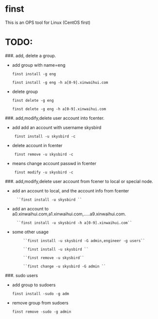 finst
=====
This is an OPS tool for Linux (CentOS first)

TODO:
====
###. add,  delete a group.

   - add group with name=eng

         finst install -g eng 
  
         finst install -g eng -h a[0-9].xinwaihui.com

   - delete group
  
         finst delete -g eng

         finst delete -g eng -h a[0-9].xinwaihui.com

###. add,modify,delete user account into fcenter.

   - add add an account with username skysbird 

  
          finst install -u skysbird -c

   - delete account in fcenter

          finst remove -u skysbird -c

   - means change account passwd in fcenter  

          finst modify -u skysbird -c


	

###. add,modify,delete user account from fcener to local or special node.

  - add an account to local, and the account info from fcenter

          ``finst install -u skysbird ``

  - add an account to a0.xinwaihui.com,a1.xinwaihui.com,.....a9.xinwaihui.com.

          ``finst install -u skysbird -h a[0-9].xinwaihui.com``

  - some other usage
 
             ``finst install -u skysbird -G admin,engineer -g users``

             ``finst install -u skysbird ``

             ``finst remove -u skysbird``

             ``finst change -u skysbird -G admin ``

###. sudo users

   - add group to sudoers

         finst install -sudo -g adm

   - remove group from sudoers

         finst remove -sudo -g admin






